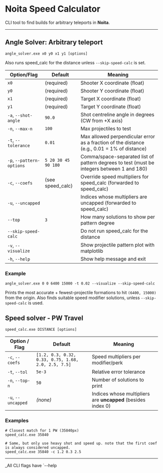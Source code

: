 # Noita Speed Calculator

CLI tool to find builds for arbitrary teleports in **Noita**.

---

## Angle Solver: Arbitrary teleport

```
angle_solver.exe x0 y0 x1 y1 [options]
```

Also runs speed\_calc for the distance unless `--skip-speed-calc` is set.

| Option/Flag               | Default             | Meaning                                                                                    |
|---------------------------| ------------------- | ------------------------------------------------------------------------------------------ |
| `x0`                      | (required)          | Shooter X coordinate (float)                                                               |
| `y0`                      | (required)          | Shooter Y coordinate (float)                                                               |
| `x1`                      | (required)          | Target X coordinate (float)                                                                |
| `y1`                      | (required)          | Target Y coordinate (float)                                                                |
| `-a`, `--shot-angle`      | `90.0`              | Shot centreline angle in degrees (CW from +X axis)                                         |
| `-n`, `--max-n`           | `100`               | Max projectiles to test                                                                    |
| `-t`, `--tolerance`       | `0.01`              | Max allowed perpendicular error as a fraction of the distance (e.g., 0.01 = 1% of distance)|
| `-p`, `--pattern-options` | `5 20 30 45 90 180` | Comma/space-separated list of pattern degrees to test (must be integers between 1 and 180) |
| `-c`, `--coefs`           | (see speed\_calc)   | Override speed multipliers for speed\_calc (forwarded to speed\_calc)                      |
| `-u`, `--uncapped`        |                     | Indices whose multipliers are uncapped (forwarded to speed\_calc)                          |
| `--top`                   | `3`                 | How many solutions to show per pattern degree                                              |
| `--skip-speed-calc`       |                     | Do not run speed\_calc for the distance                                                    |
| `-v`, `--visualize`       |                     | Show projectile pattern plot with matplotlib                                               |
| `-h`, `--help`            |                     | Show help message and exit                                                                 |

### Example

```
angle_solver.exe 0 0 6400 15000 -t 0.02 --visualize --skip-speed-calc
```

Prints the most accurate + fewest-projectile formations to hit `(6400, 15000)` from the origin.
Also finds suitable speed modifier solutions, unless `--skip-speed-calc` is used.

## Speed solver - PW Travel

```
speed_calc.exe DISTANCE [options]
```

| Option / Flag      | Default                                             | Meaning                                                      |
| ------------------ | --------------------------------------------------- | ------------------------------------------------------------ |
| `-c`, `--coefs`    | `[1.2, 0.3, 0.32, 0.33, 0.75, 1.68, 2.0, 2.5, 7.5]` | Speed multipliers per modifier/perk                          |
| `-t`, `--tol`      | `5e-3`                                              | Relative error tolerance                                     |
| `-n`, `--top-n`    | `50`                                                | Number of solutions to print                                 |
| `-u`, `--uncapped` | *(none)*                                            | Indices whose multipliers are **uncapped** (besides index 0) |

### Examples

```
# Closest match for 1 PW (35840px)
speed_calc.exe 35840

# Same, but only use heavy shot and speed up. note that the first coef is always considered uncapped.
speed_calc.exe 35840 -c 1.2 0.3 2.5
```

---

\_All CLI flags have \`--help
